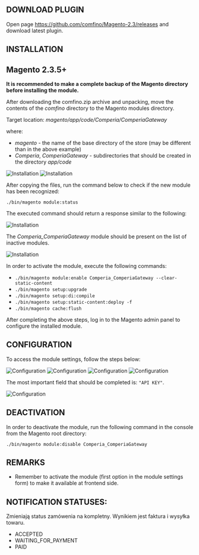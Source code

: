 ## DOWNLOAD PLUGIN

Open page https://github.com/comfino/Magento-2.3/releases and download latest plugin.

## INSTALLATION

Magento 2.3.5+
-------

**It is recommended to make a complete backup of the Magento directory before installing the module.**

After downloading the comfino.zip archive and unpacking, move the contents of the *comfino* directory to the Magento modules directory.

Target location: *magento/app/code/Comperia/ComperiaGateway*

where:

* *magento* - the name of the base directory of the store (may be different than in the above example)
* *Comperia*, *ComperiaGateway* - subdirectories that should be created in the directory *app/code*

![Installation](images/dir_structure1.png "Installation")
![Installation](images/dir_structure2.png "Installation")

After copying the files, run the command below to check if the new module has been recognized:

`./bin/magento module:status`

The executed command should return a response similar to the following:

![Installation](images/magento_console1.png "Installation")

The *Comperia_ComperiaGateway* module should be present on the list of inactive modules.

![Installation](images/magento_console2.png "Installation")

In order to activate the module, execute the following commands:

* `./bin/magento module:enable Comperia_ComperiaGateway --clear-static-content`
* `./bin/magento setup:upgrade`
* `./bin/magento setup:di:compile`
* `./bin/magento setup:static-content:deploy -f`
* `./bin/magento cache:flush`

After completing the above steps, log in to the Magento admin panel to configure the installed module.

## CONFIGURATION

To access the module settings, follow the steps below:

![Configuration](images/en/menu1.png "Configuration")
![Configuration](images/en/menu2.png "Configuration")
![Configuration](images/en/menu3.png "Configuration")
![Configuration](images/en/menu4.png "Configuration")

The most important field that should be completed is: `"API KEY"`.

![Configuration](images/en/mod_config.png "Configuration")

## DEACTIVATION

In order to deactivate the module, run the following command in the console from the Magento root directory:

`./bin/magento module:disable Comperia_ComperiaGateway`

## REMARKS

* Remember to activate the module (first option in the module settings form) to make it available at frontend side.

## NOTIFICATION STATUSES:

Zmieniają status zamówenia na kompletny. Wynikiem jest faktura i wysyłka towaru.

* ACCEPTED
* WAITING_FOR_PAYMENT
* PAID
